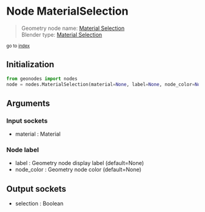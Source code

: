 
# Node MaterialSelection

> Geometry node name: [Material Selection](https://docs.blender.org/manual/en/latest/modeling/geometry_nodes/material/material_selection.html)<br>
  Blender type: [Material Selection](https://docs.blender.org/api/current/bpy.types.GeometryNodeMaterialSelection.html)
  
<sub>go to [index](/docs/index.md)</sub>

## Initialization

```python
from geonodes import nodes
node = nodes.MaterialSelection(material=None, label=None, node_color=None)
```



## Arguments


### Input sockets

- material : Material

### Node label

- label : Geometry node display label (default=None)
- node_color : Geometry node color (default=None)

## Output sockets

- selection : Boolean
